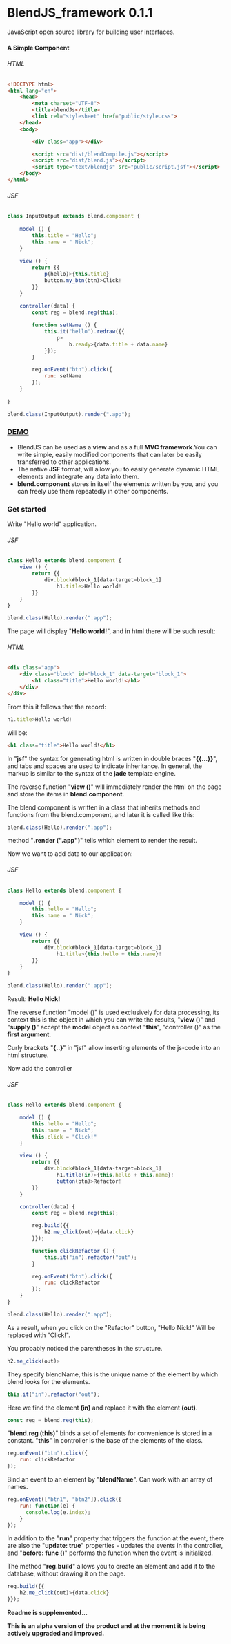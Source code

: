 # BlendJS_framework 0.1.1 

JavaScript open source library for building user interfaces.

#### A Simple Component

###### HTML
```html
<!DOCTYPE html>
<html lang="en">
    <head>
        <meta charset="UTF-8">
        <title>blendJs</title>
        <link rel="stylesheet" href="public/style.css">
    </head>
    <body>

        <div class="app"></div>

        <script src="dist/blendCompile.js"></script>
        <script src="dist/blend.js"></script>
        <script type="text/blendjs" src="public/script.jsf"></script>
    </body>
</html>
```
###### JSF
```javascript
class InputOutput extends blend.component {
    
    model () {
        this.title = "Hello";
        this.name = " Nick";
    }
    
    view () {
        return {{
            p(hello)>{this.title}
            button.my_btn(btn)>Click!
        }}
    }
    
    controller(data) {
        const reg = blend.reg(this);

        function setName () {
            this.it("hello").redraw({{
                p>
                    b.ready>{data.title + data.name}
            }});
        }

        reg.onEvent("btn").click({
            run: setName
        });
    }
    
}

blend.class(InputOutput).render(".app");
```
### [DEMO](https://philippzhulev.github.io/BlendJS_framework/)

+ BlendJS can be used as a **view** and as a full **MVC framework**.You can write simple, easily modified components that can later be easily transferred to other applications.
+ The native **JSF** format, will allow you to easily generate dynamic HTML elements and integrate any data into them.
+ **blend.component** stores in itself the elements written by you, and you can freely use them repeatedly in other components.

### Get started
Write "Hello world" application.
###### JSF
```javascript
class Hello extends blend.component {
    view () {
        return {{
            div.block#block_1[data-target=block_1]
                h1.title>Hello world!
        }}
    }
}

blend.class(Hello).render(".app");
```
The page will display "**Hello world!**", and in html there will be such result:

###### HTML
```html
<div class="app">
    <div class="block" id="block_1" data-target="block_1">
        <h1 class="title">Hello world!</h1>
    </div>
</div>
```

From this it follows that the record:
```javascript
h1.title>Hello world!
```
will be:
```html
<h1 class="title">Hello world!</h1>
```
In "**jsf**" the syntax for generating html is written in double braces "**{{...}}**", and tabs and spaces are used to indicate inheritance. In general, the markup is similar to the syntax of the **jade** template engine.

The reverse function "**view ()**" will immediately render the html on the page and store the items in **blend.component**.

The blend component is written in a class that inherits methods and functions from the blend.component,
and later it is called like this:
```javascript
blend.class(Hello).render(".app");
```
method "**.render (".app")**" tells which element to render the result.

Now we want to add data to our application:
###### JSF
```javascript
class Hello extends blend.component {

    model () {
        this.hello = "Hello";
        this.name = " Nick";
    }

    view () {
        return {{
            div.block#block_1[data-target=block_1]
                h1.title>{this.hello + this.name}!
        }}
    }
}

blend.class(Hello).render(".app");
```
Result: **Hello Nick!**

The reverse function "model ()" is used exclusively for data processing, its context this is the object in which you can write the results,
"**view ()**" and "**supply ()**" accept the **model** object as context  "**this**", "controller ()" as the **first argument**.

Curly brackets "**{..}**" in "jsf" allow inserting elements of the js-code into an html structure.

Now add the controller
###### JSF
```javascript
class Hello extends blend.component {

    model () {
        this.hello = "Hello";
        this.name = " Nick";
        this.click = "Click!"
    }

    view () {
        return {{
            div.block#block_1[data-target=block_1]
                h1.title(in)>{this.hello + this.name}!
                button(btn)>Refactor!
        }}
    }

    controller(data) {
        const reg = blend.reg(this);

        reg.build({{
            h2.me_click(out)>{data.click}
        }});

        function clickRefactor () {
            this.it("in").refactor("out");
        }

        reg.onEvent("btn").click({
            run: clickRefactor
        });
    }
}

blend.class(Hello).render(".app");
```
As a result, when you click on the "Refactor" button, "Hello Nick!" Will be replaced with "Click!".

You probably noticed the parentheses in the structure.
```javascript
h2.me_click(out)>
```
They specify blendName, this is the unique name of the element by which blend looks for the elements.
```javascript
this.it("in").refactor("out");
```
Here we find the element **(in)** and replace it with the element **(out)**.
```javascript
const reg = blend.reg(this);
```
"**blend.reg (this)**" binds a set of elements for convenience is stored in a constant.
"**this**" in controller is the base of the elements of the class.
```javascript
reg.onEvent("btn").click({
    run: clickRefactor
});
```
Bind an event to an element by "**blendName**". Can work with an array of names.
```javascript
reg.onEvent(["btn1", "btn2"]).click({
    run: function(e) {
      console.log(e.index);
    }
});
```
In addition to the "**run**" property that triggers the function at the event, there are also the "**update: true**" properties - updates the events in the controller, and "**before: func ()**" performs the function when the event is initialized.

The method "**reg.build**" allows you to create an element and add it to the database, without drawing it on the page.
```javascript
reg.build({{
    h2.me_click(out)>{data.click}
}});
```

**Readme is supplemented...**

**This is an alpha version of the product and at the moment it is being actively upgraded and improved.**

